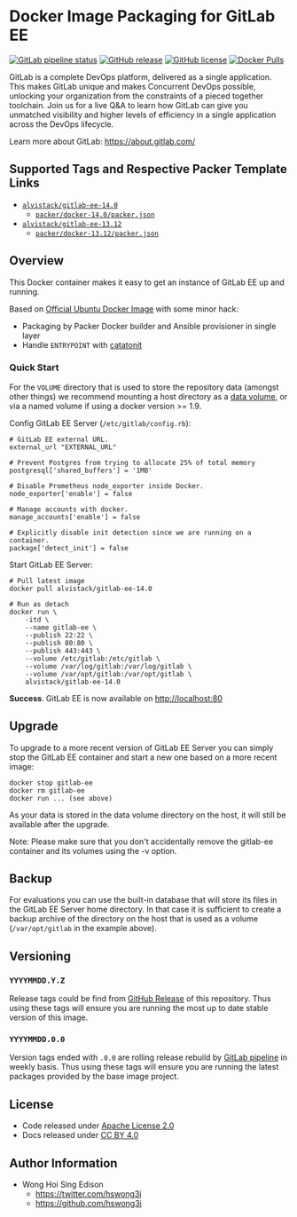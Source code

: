 # Docker Image Packaging for GitLab EE

[![GitLab pipeline
status](https://img.shields.io/gitlab/pipeline/alvistack/docker-gitlab-ee/master)](https://gitlab.com/alvistack/docker-gitlab-ee/-/pipelines)
[![GitHub
release](https://img.shields.io/github/release/alvistack/docker-gitlab-ee.svg)](https://github.com/alvistack/docker-gitlab-ee/releases)
[![GitHub
license](https://img.shields.io/github/license/alvistack/docker-gitlab-ee.svg)](https://github.com/alvistack/docker-gitlab-ee/blob/master/LICENSE)
[![Docker
Pulls](https://img.shields.io/docker/pulls/alvistack/gitlab-ee-14.0.svg)](https://hub.docker.com/r/alvistack/gitlab-ee-14.0)

GitLab is a complete DevOps platform, delivered as a single application.
This makes GitLab unique and makes Concurrent DevOps possible, unlocking
your organization from the constraints of a pieced together toolchain.
Join us for a live Q\&A to learn how GitLab can give you unmatched
visibility and higher levels of efficiency in a single application
across the DevOps lifecycle.

Learn more about GitLab: <https://about.gitlab.com/>

## Supported Tags and Respective Packer Template Links

  - [`alvistack/gitlab-ee-14.0`](https://hub.docker.com/r/alvistack/gitlab-ee-14.0)
      - [`packer/docker-14.0/packer.json`](https://github.com/alvistack/docker-gitlab-ee/blob/master/packer/docker-14.0/packer.json)
  - [`alvistack/gitlab-ee-13.12`](https://hub.docker.com/r/alvistack/gitlab-ee-13.12)
      - [`packer/docker-13.12/packer.json`](https://github.com/alvistack/docker-gitlab-ee/blob/master/packer/docker-13.12/packer.json)

## Overview

This Docker container makes it easy to get an instance of GitLab EE up
and running.

Based on [Official Ubuntu Docker
Image](https://hub.docker.com/_/ubuntu/) with some minor hack:

  - Packaging by Packer Docker builder and Ansible provisioner in single
    layer
  - Handle `ENTRYPOINT` with
    [catatonit](https://github.com/openSUSE/catatonit)

### Quick Start

For the `VOLUME` directory that is used to store the repository data
(amongst other things) we recommend mounting a host directory as a [data
volume](https://docs.docker.com/engine/tutorials/dockervolumes/#/data-volumes),
or via a named volume if using a docker version \>= 1.9.

Config GitLab EE Server (`/etc/gitlab/config.rb`):

    # GitLab EE external URL.
    external_url "EXTERNAL_URL"
    
    # Prevent Postgres from trying to allocate 25% of total memory
    postgresql['shared_buffers'] = '1MB'
    
    # Disable Prometheus node_exporter inside Docker.
    node_exporter['enable'] = false
    
    # Manage accounts with docker.
    manage_accounts['enable'] = false
    
    # Explicitly disable init detection since we are running on a container.
    package['detect_init'] = false

Start GitLab EE Server:

    # Pull latest image
    docker pull alvistack/gitlab-ee-14.0
    
    # Run as detach
    docker run \
        -itd \
        --name gitlab-ee \
        --publish 22:22 \
        --publish 80:80 \
        --publish 443:443 \
        --volume /etc/gitlab:/etc/gitlab \
        --volume /var/log/gitlab:/var/log/gitlab \
        --volume /var/opt/gitlab:/var/opt/gitlab \
        alvistack/gitlab-ee-14.0

**Success**. GitLab EE is now available on <http://localhost:80>

## Upgrade

To upgrade to a more recent version of GitLab EE Server you can simply
stop the GitLab EE container and start a new one based on a more recent
image:

    docker stop gitlab-ee
    docker rm gitlab-ee
    docker run ... (see above)

As your data is stored in the data volume directory on the host, it will
still be available after the upgrade.

Note: Please make sure that you don't accidentally remove the gitlab-ee
container and its volumes using the -v option.

## Backup

For evaluations you can use the built-in database that will store its
files in the GitLab EE Server home directory. In that case it is
sufficient to create a backup archive of the directory on the host that
is used as a volume (`/var/opt/gitlab` in the example above).

## Versioning

### `YYYYMMDD.Y.Z`

Release tags could be find from [GitHub
Release](https://github.com/alvistack/docker-gitlab-ee/releases) of this
repository. Thus using these tags will ensure you are running the most
up to date stable version of this image.

### `YYYYMMDD.0.0`

Version tags ended with `.0.0` are rolling release rebuild by [GitLab
pipeline](https://gitlab.com/alvistack/docker-gitlab-ee/-/pipelines) in
weekly basis. Thus using these tags will ensure you are running the
latest packages provided by the base image project.

## License

  - Code released under [Apache License 2.0](LICENSE)
  - Docs released under [CC
    BY 4.0](http://creativecommons.org/licenses/by/4.0/)

## Author Information

  - Wong Hoi Sing Edison
      - <https://twitter.com/hswong3i>
      - <https://github.com/hswong3i>
